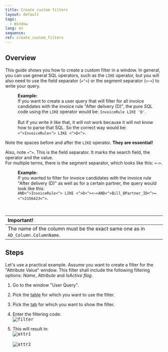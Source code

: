 ```yaml
---
title: Create custom filters
layout: default
tags:  
  - Window
lang: en
sequence:
ref: create_custom_filters
---
```


## Overview
This guide shows you how to create a custom filter in a window. In general, you can use general SQL operators, such as the `LIKE` operator, but you will also need to use the field separator (`<^>`) or the segment separator (`<~>`) to write your query.

<p style="margin-left: 40px">
<strong>Example:</strong><br>
If you want to create a user query that will filter for all invoice candidates with the invoice rule "After delivery (D)", the pure SQL code using the <code>LIKE</code> operator would be: <code>InvoiceRule LIKE 'D'</code>.<br><br>
But if you write it like that, it will not work because it will not know how to parse that SQL.
So the correct way would be: <code><^>InvoiceRule<^> LIKE <^>D<^></code>.
</p>

Note the spaces before and after the `LIKE` operator. **They are essential!**

Also, note `<^>`. This is the field separator. It marks the search field, the operator and the value.<br>
For multiple terms, there is the segment separator, which looks like this: `<~>`.

<p style="margin-left: 40px">
<strong>Example:</strong><br>
If you wanted to filter for invoice candidates with the invoice rule "After delivery (D)" as well as for a certain partner, the query would look like this:<br>
<code>AND<^>InvoiceRule<^> LIKE <^>D<^><~>AND<^>Bill_BPartner_ID<^>=<^>2156423<^></code>.
</p><br>

| **Important!** |
| :--- |
| The name of the column must be the exact same one as in `AD_Column.ColumnName`. |

## Steps
Let's use a practical example. Assume you want to create a filter for the "Attribute Value" window. This filter shall include the following filtering options: *Name*, *Attribute* and *IsActive flag*.

1. Go to the window "User Query".
1. Pick the <abbr title="AD_Table_ID">table</abbr> for which you want to use the filter.
1. Pick the <abbr title="AD_Tab_ID">tab</abbr> for which you want to show the filter.
1. Enter the filtering code:<br>
   <kbd><img src="https://user-images.githubusercontent.com/15378036/70225460-c0a73a80-1757-11ea-8a64-d934ac7d89e6.PNG" alt="filter"></kbd>

1. This will result in:<br>
   <kbd><img src="https://user-images.githubusercontent.com/15378036/70226875-45935380-175a-11ea-9083-090e6b875989.png" alt="attr1"></kbd>
   <br><br>
   <kbd><img src="https://user-images.githubusercontent.com/15378036/70226881-4cba6180-175a-11ea-951d-27454d572441.png" alt="attr2"></kbd>
